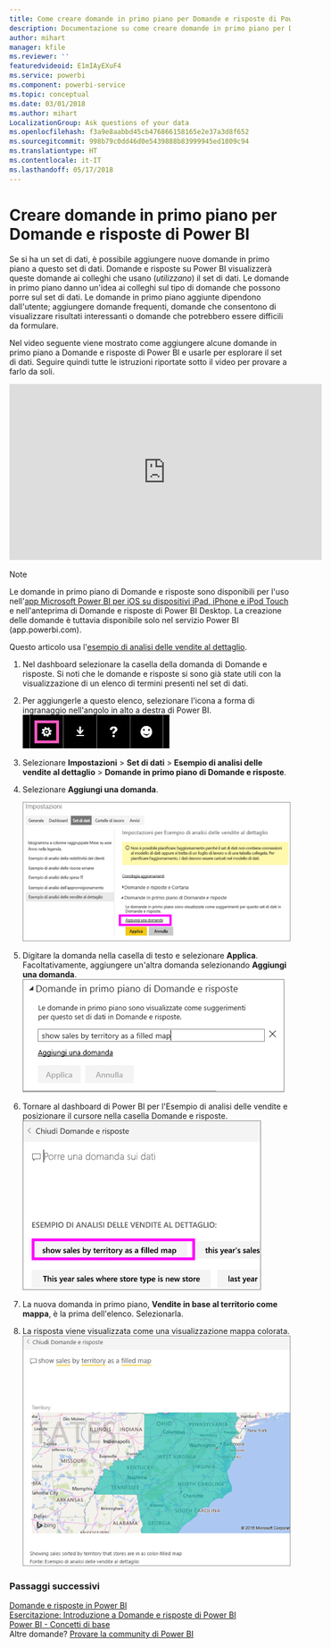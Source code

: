 ```yaml
---
title: Come creare domande in primo piano per Domande e risposte di Power BI
description: Documentazione su come creare domande in primo piano per Domande e risposte di Power BI
author: mihart
manager: kfile
ms.reviewer: ''
featuredvideoid: E1mIAyEXuF4
ms.service: powerbi
ms.component: powerbi-service
ms.topic: conceptual
ms.date: 03/01/2018
ms.author: mihart
LocalizationGroup: Ask questions of your data
ms.openlocfilehash: f3a9e8aabbd45cb476866158165e2e37a3d8f652
ms.sourcegitcommit: 998b79c0dd46d0e5439888b83999945ed1809c94
ms.translationtype: HT
ms.contentlocale: it-IT
ms.lasthandoff: 05/17/2018
---
```

# <a name="create-featured-questions-for-power-bi-qa"></a>Creare domande in primo piano per Domande e risposte di Power BI
Se si ha un set di dati, è possibile aggiungere nuove domande in primo piano a questo set di dati.  Domande e risposte su Power BI visualizzerà queste domande ai colleghi che usano (*utilizzano*) il set di dati.  Le domande in primo piano danno un'idea ai colleghi sul tipo di domande che possono porre sul set di dati. Le domande in primo piano aggiunte dipendono dall'utente; aggiungere domande frequenti, domande che consentono di visualizzare risultati interessanti o domande che potrebbero essere difficili da formulare.

Nel video seguente viene mostrato come aggiungere alcune domande in primo piano a Domande e risposte di Power BI e usarle per esplorare il set di dati. Seguire quindi tutte le istruzioni riportate sotto il video per provare a farlo da soli.

<iframe width="560" height="315" src="https://www.youtube.com/embed/E1mIAyEXuF4" frameborder="0" allowfullscreen></iframe>

> [!NOTE]
> Le domande in primo piano di Domande e risposte sono disponibili per l'uso nell'[app Microsoft Power BI per iOS su dispositivi iPad, iPhone e iPod Touch](mobile-apps-ios-qna.md) e nell'anteprima di Domande e risposte di Power BI Desktop. La creazione delle domande è tuttavia disponibile solo nel servizio Power BI (app.powerbi.com).
> 

Questo articolo usa l'[esempio di analisi delle vendite al dettaglio](sample-datasets.md).

1. Nel dashboard selezionare la casella della domanda di Domande e risposte.   Si noti che le domande e risposte si sono già state utili con la visualizzazione di un elenco di termini presenti nel set di dati.
2. Per aggiungerle a questo elenco, selezionare l'icona a forma di ingranaggio nell'angolo in alto a destra di Power BI.  
   ![Icona a forma di ingranaggio](media/service-q-and-a-create-featured-questions/pbi_gearicon2.jpg)
3. Selezionare **Impostazioni** &gt; **Set di dati** &gt; **Esempio di analisi delle vendite al dettaglio** &gt; **Domande in primo piano di Domande e risposte**.  
4. Selezionare **Aggiungi una domanda**.
   
   ![Menu Impostazioni](media/service-q-and-a-create-featured-questions/power-bi-settings.png)
5. Digitare la domanda nella casella di testo e selezionare **Applica**.   Facoltativamente, aggiungere un'altra domanda selezionando **Aggiungi una domanda**.  
   ![Riquadro Domande in primo piano di Domande e risposte](media/service-q-and-a-create-featured-questions/power-bi-type-featured-question.png)
6. Tornare al dashboard di Power BI per l'Esempio di analisi delle vendite e posizionare il cursore nella casella Domande e risposte.   
   ![Casella delle domande di Domande e risposte](media/service-q-and-a-create-featured-questions/power-bi-featured-q.png)
7. La nuova domanda in primo piano, **Vendite in base al territorio come mappa**, è la prima dell'elenco. Selezionarla.  
8. La risposta viene visualizzata come una visualizzazione mappa colorata.  
   ![Visualizzazione mappa](media/service-q-and-a-create-featured-questions/power-bi-filled-map.png)

### <a name="next-steps"></a>Passaggi successivi
[Domande e risposte in Power BI](power-bi-q-and-a.md)  
[Esercitazione: Introduzione a Domande e risposte di Power BI](power-bi-visualization-introduction-to-q-and-a.md)  
[Power BI - Concetti di base](service-basic-concepts.md)  
Altre domande? [Provare la community di Power BI](http://community.powerbi.com/)


